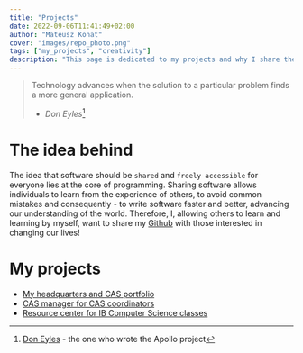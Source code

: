 ```yaml
---
title: "Projects"
date: 2022-09-06T11:41:49+02:00
author: "Mateusz Konat"
cover: "images/repo_photo.png"
tags: ["my_projects", "creativity"]
description: "This page is dedicated to my projects and why I share them."
---
```


> Technology advances when the solution to a particular problem finds a more general application.
>- _Don Eyles_[^1]

[^1]: [Don Eyles](https://en.wikipedia.org/wiki/Don_Eyles) - the one who wrote the Apollo project

# The idea behind
The idea that software should be `shared` and `freely accessible` for everyone lies at the core of programming. Sharing software allows individuals to learn from the experience of others, to avoid common mistakes and consequently - to write software faster and better, advancing our understanding of the world. Therefore, I, allowing others to learn and learning by myself, want to share my [Github](https://github.com/undeMalum) with those interested in changing our lives!

# My projects
- [My headquarters and CAS portfolio](https://github.com/undeMalum/portfolio)
- [CAS manager for CAS coordinators](https://github.com/undeMalum/CAS-manager)
- [Resource center for IB Computer Science classes](https://bprzybylski.github.io/IB-CS-GeS/)
